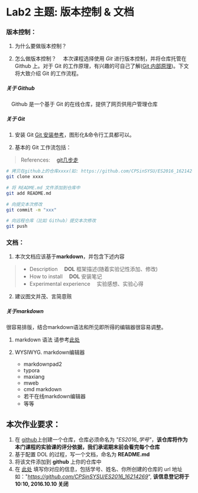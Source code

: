 # Lab2 主题: 版本控制 & 文档

### 版本控制：
1. 为什么要做版本控制？

2. 怎么做版本控制？
　本次课程选择使用 *Git* 进行版本控制，并将仓库托管在 Github 上。对于 Git 的工作原理，有兴趣的可自己了解([Git 内部原理](https://git-scm.com/book/zh/v2/Git-%E5%86%85%E9%83%A8%E5%8E%9F%E7%90%86-%E5%BA%95%E5%B1%82%E5%91%BD%E4%BB%A4%E5%92%8C%E9%AB%98%E5%B1%82%E5%91%BD%E4%BB%A4))。下文将大致介绍 Git 的工作流程。

##### 关于 Github
　Github 是一个基于 Git 的在线仓库，提供了网页供用户管理仓库
##### 关于 Git
1. 安装 Git 
   [Git 安装参考](https://git-scm.com/book/zh/v2/%E8%B5%B7%E6%AD%A5-%E5%AE%89%E8%A3%85-Git)，图形化&命令行工具都可以。

2. 基本的 Git 工作流包括：
> References:
> 　[git几步走](http://durant35.github.io/2016/07/26/tool_git%E5%87%A0%E6%AD%A5%E8%B5%B0/#more)

```sh
# 拷贝在github上的仓库xxxx(如: https://github.com/CPSinSYSU/ES2016_16214269.git)为你仓库的地址
git clone xxxx
	
# 将 README.md 文件添加到仓库中
git add README.md
	
# 向提交本次修改
git commit -m "xxx"
	
# 向远程仓库（比如 Github）提交本次修改
git push
```

### 文档：
1. 本次文档应该基于**markdown**，并包含下述内容
>+ Description
　**DOL** 框架描述(随着实验记性添加、修改)
>+ How to install
　**DOL** 安装笔记
>+ Experimental experience
　实验感想、实验心得
2. 建议图文并茂、言简意赅
　
##### 关于markdown
很容易排版，结合markdown语法和所见即所得的编辑器很容易调整。

1. markdown 语法
   请参考[此处](http://www.jianshu.com/p/1e402922ee32/)

2. WYSIWYG. markdown编辑器
   * markdownpad2
   * typora
   * maxiang
   * mweb
   * cmd markdown
   * 若干在线markdown编辑器
   * 等等

## 本次作业要求：
1. 在 [github](www.github.com)上创建一个仓库，仓库必须命名为 *"ES2016_学号"*，**该仓库将作为本门课程的实验课的评分依据，我们承诺期末前会看完每个仓库**
2. 基于配置 DOL 的过程，写一个文档，命名为 **README.md**
3. 将该文件添加到 **github** 上你的仓库中
4. 在 [此处](http://www.chaojibiaoge.com/index.php/U/url/czKJgPol) 填写你对应的信息，包括学号、姓名、你所创建的仓库的 url 地址如："*https://github.com/CPSinSYSU/ES2016_16214269*", **该信息登记将于 10:10, 2016.10.10 关闭**


